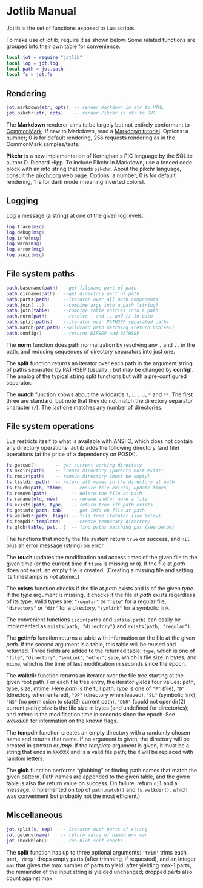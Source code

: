 # Jotlib Manual

Jotlib is the set of functions exposed to Lua scripts.

To make use of jotlib, require it as shown below.
Some related functions are grouped into their own table
for convenience.

```Lua
local jot = require "jotlib"
local log = jot.log
local path = jot.path
local fs = jot.fs
```

## Rendering

```Lua
jot.markdown(str, opts)  -- render Markdown in str to HTML
jot.pikchr(str, opts)    -- render Pikchr in str to SVG
```

The **Markdown** renderer aims to be largely but not entirely
conformant to [CommonMark](https://spec.commonmark.org). If new to
Markdown, read a [Markdown tutorial](https://commonmark.org/help).
Options: a number; 0 is for default rendering, 256 requests
rendering as in the CommonMark samples/tests.

**Pikchr** is a new implementation of Kernighan's PIC language
by the SQLite author D. Richard Hipp. To include Pikchr in
Markdown, use a fenced code block with an info string that
reads `pikchr`. About the pikchr language, consult the
[pikchr.org](https://pikchr.org) web page.
Options: a number; 0 is for default rendering, 1 is for dark mode
(meaning inverted colors).

## Logging

Log a message (a string) at one of the given log levels.

```Lua
log.trace(msg)
log.debug(msg)
log.info(msg)
log.warn(msg)
log.error(msg)
log.panic(msg)
```

## File system paths

```Lua
path.basename(path)  --get filename part of path
path.dirname(path)   --get directory part of path
path.parts(path)     --iterator over all path components
path.join(...)       --combine args into a path (string)
path.join(table)     --combine table entries into a path
path.norm(path)      --resolve . and .. and // in path
path.split(paths)    --iterator over PATHSEP separated paths
path.match(pat,path) --wildcard path matching (return boolean)
path.config()        --returns DIRSEP and PATHSEP
```

The **norm** function does path normalization by resolving
any `.` and `..` in the path, and reducing sequences of
directory separators into just one.

The **split** function returns an iterator over each path in
the argument string of paths separated by PATHSEP (usually `;`
but may be changed by **config**). The analog of the typical
string.split functions but with a pre-configured separator.

The **match** function knows about the wildcards `?`, `[...]`,
`*` and `**`. The first three are standard, but note that they
do not match the directory separator character (`/`).
The last one matches any number of directories.

## File system operations

Lua restricts itself to what is available with ANSI C, which
does not contain any directory operations. Jotlib adds the
following directory (and file) operations (at the price of
a dependency on POSIX).

```Lua
fs.getcwd()       -- get current working directory
fs.mkdir(path)    -- create directory (parents must exist)
fs.rmdir(path)    -- remove directory (must be empty)
fs.listdir(path)  -- return all names in the directory at path
fs.touch(path, ttime)   -- ensure file exists, update times
fs.remove(path)         -- delete the file at path
fs.rename(old, new)     -- rename and/or move a file
fs.exists(path, type)   -- return true iff path exists
fs.getinfo(path, tab)   -- get info on file at path
fs.walkdir(path, flags) -- file tree iterator (see below)
fs.tempdir(template)    -- create temporary directory
fs.glob(table, pat...)  -- find paths matching pat (see below)
```

The functions that modify the file system return `true` on
success, and `nil` plus an error message (string) on error.

The **touch** updates the modification and access times
of the given file to the given time (or the current time
if `ttime` is missing or `0`). If the file at *path* does
not exist, an empty file is created. (Creating a missing
file and setting its timestamps is *not* atomic.)

The **exists** function checks if the file at *path* exists
and is of the given *type*. If the *type* argument is missing,
it checks if the file at *path* exists regardless of its type.
Valid types are:
`"regular"` or `"file"` for a regular file,
`"directory"` or `"dir"` for a directory,
`"symlink"` for a symbolic link.

The convenient functions `isdir(path)` and `isfile(path)` can
easily be implemented as `exists(path, "directory")` and
`exists(path, "regular")`.

The **getinfo** function returns a table with information
on the file at the given *path*. If the second argument is
a table, this table will be reused and returned. Three
fields are added to the returned table: `type`, which is
one of `"file"`, `"directory"`, `"symlink"`, `"other"`;
`size`, which is file size in bytes; and `mtime`, which
is the time of last modification in seconds since the epoch.

The **walkdir** function returns an iterator over the file
tree starting at the given root path. For each file tree
entry, the iterator yields four values: path, type, size, mtime.
Here *path* is the full path; *type* is one of `"F"` (file),
`"D"` (directory when entered), `"DP"` (directory when leaved),
`"SL"` (symbolic link), `"NS"` (no permission to stat(2) current
path), `"DNR"` (could not opendir(2) current path); *size*
is the file size in bytes (and undefined for directories);
and *mtime* is the modification time in seconds since the epoch.
See *walkdir.h* for information on the known flags.

The **tempdir** function creates an empty directory with
a randomly chosen name and returns that name.
If no argument is given, the directory will be created in
`$TMPDIR` or */tmp*. If the *template* argument is given,
it must be a string that ends in `XXXXXX` and is a valid
file path; the `X` will be replaced with random letters.

The **glob** function performs “globbing” or finding path
names that match the given pattern. Path names are appended
to the given table, and the given table is also the return
value on success. On failure, return `nil` and a message.
(Implemented on top of `path.match()` and `fs.walkdir()`,
which was conveninent but probably not the most efficient.)

## Miscellaneous

``` Lua
jot.split(s, sep)   -- iterator over parts of string
jot.getenv(name)    -- return value of named env var
jot.checkblob()     -- run blob self checks
```

The **split** function has up to three optional arguments:
`'trim'` trims each part, `'drop'` drops empty parts (after
trimming, if requested), and an integer `max` that gives
the max number of parts to yield: after yielding max-1 parts,
the remainder of the input string is yielded unchanged;
dropped parts also count against max.
